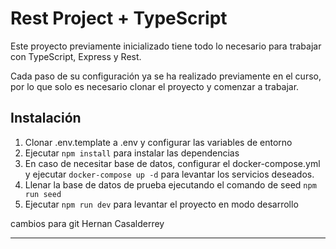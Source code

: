 # Rest Project + TypeScript

Este proyecto previamente inicializado tiene todo lo necesario para trabajar con TypeScript, Express y Rest.

Cada paso de su configuración ya se ha realizado previamente en el curso, por lo que solo es necesario clonar el proyecto y comenzar a trabajar.

## Instalación

1. Clonar .env.template a .env y configurar las variables de entorno
2. Ejecutar `npm install` para instalar las dependencias
3. En caso de necesitar base de datos, configurar el docker-compose.yml y ejecutar `docker-compose up -d` para levantar los servicios deseados.
4. Llenar la base de datos de prueba ejecutando el comando de seed  `npm run seed`
5. Ejecutar `npm run dev` para levantar el proyecto en modo desarrollo

cambios para git
Hernan Casalderrey
****